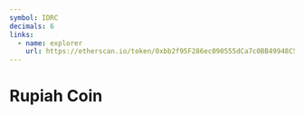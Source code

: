 ```yaml
---
symbol: IDRC
decimals: 6
links:
  - name: explorer
    url: https://etherscan.io/token/0xbb2f95F286ec090555dCa7c0BB49948C59494FdC
---
```


# Rupiah Coin
